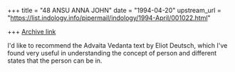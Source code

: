 +++
title = "48 ANSU ANNA JOHN"
date = "1994-04-20"
upstream_url = "https://list.indology.info/pipermail/indology/1994-April/001022.html"

+++
[Archive link](https://list.indology.info/pipermail/indology/1994-April/001022.html)

I'd like to recommend the Advaita Vedanta text by Eliot Deutsch, which I've
found very useful in understanding the concept of person and different states
that the person can be in.





